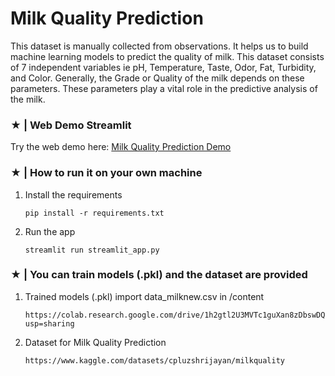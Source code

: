 # Milk Quality Prediction

   This dataset is manually collected from observations. It helps us to build machine learning models to predict the quality of milk.
This dataset consists of 7 independent variables ie pH, Temperature, Taste, Odor, Fat, Turbidity, and Color.
Generally, the Grade or Quality of the milk depends on these parameters. These parameters play a vital role in the predictive analysis of the milk.

### ★ | Web Demo Streamlit
Try the web demo here: [Milk Quality Prediction Demo](........)


### ★ | How to run it on your own machine

1. Install the requirements

   ```
   pip install -r requirements.txt
   ```

2. Run the app

   ```
   streamlit run streamlit_app.py
   ```

### ★ | You can train models (.pkl) and the dataset are provided

1. Trained models (.pkl) import data_milknew.csv in /content

   ```
   https://colab.research.google.com/drive/1h2gtl2U3MVTc1guXan8zDbswDQI16vpR?usp=sharing
   ```

2. Dataset for Milk Quality Prediction

   ```
   https://www.kaggle.com/datasets/cpluzshrijayan/milkquality
   ```
